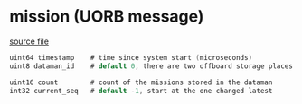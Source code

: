 # mission (UORB message)



[source file](https://github.com/PX4/PX4-Autopilot/blob/release/1.13/msg/mission.msg)

```c
uint64 timestamp	# time since system start (microseconds)
uint8 dataman_id	# default 0, there are two offboard storage places in the dataman: 0 or 1

uint16 count		# count of the missions stored in the dataman
int32 current_seq	# default -1, start at the one changed latest

```

